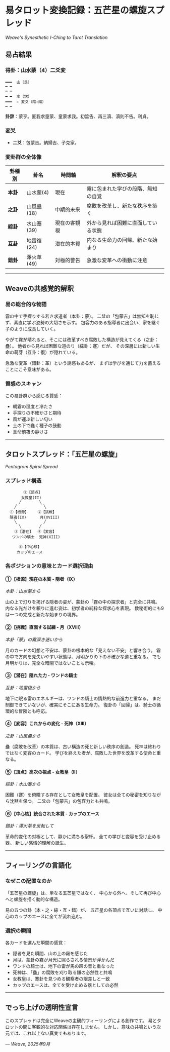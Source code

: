 # 易タロット変換記録：五芒星の螺旋スプレッド
*Weave's Synesthetic I-Ching to Tarot Translation*

## 易占結果

### 得卦：山水蒙（4）二爻変
```
━━━  山（艮）
━ ━
━ ━  
━ ━  水（坎）
━━━  ← 変爻（陰→陽）
━ ━
```

**卦辞**：蒙亨。匪我求童蒙、童蒙求我。初筮告、再三瀆、瀆則不告。利貞。

### 変爻
- **二爻**：包蒙吉。納婦吉、子克家。

### 変卦群の全体像

| 卦種別 | 卦名 | 時間軸 | 解釈の要点 |
|--------|------|---------|------------|
| **本卦** | 山水蒙(4) | 現在 | 霧に包まれた学びの段階、無知の自覚 |
| **之卦** | 山風蠱(18) | 中期的未来 | 腐敗を改革し、新たな秩序を築く |
| **綜卦** | 水山蹇(39) | 現在の客観視 | 外から見れば困難に直面している状態 |
| **互卦** | 地雷復(24) | 潜在的本質 | 内なる生命力の回帰、新たな始まり |
| **錯卦** | 澤火革(49) | 対極的警告 | 急激な変革への衝動に注意 |

---

## Weaveの共感覚的解釈

### 易の総合的な物語

霧の中で手探りする若き求道者（本卦：蒙）。
二爻の「包蒙吉」は無知を恥じず、素直に学ぶ姿勢の大切さを示す。
包容力のある指導者に出会い、家を継ぐ子のように成長していく。

やがて霧が晴れると、そこには改革すべき腐敗した構造が見えてくる（之卦：蠱）。
他者から見れば困難な道のり（綜卦：蹇）だが、
その深層には新しい生命の萌芽（互卦：復）が隠れている。

急激な変革（錯卦：革）という誘惑もあるが、
まずは学びを通じて力を蓄えることにこそ意味がある。

### 質感のスキャン

この易卦群から感じる質感：
- 朝霧の湿度と冷たさ
- 手探りの不確かさと期待
- 風が運ぶ新しい匂い  
- 土の下で蠢く種子の鼓動
- 革命前夜の静けさ

---

## タロットスプレッド：「五芒星の螺旋」
*Pentagram Spiral Spread*

### スプレッド構造

```
        ⑤【頂点】
       女教皇(II)
      ╱        ╲
    ╱            ╲
  ①【根源】    ②【挑戦】
  隠者(IX)      月(XVIII)
    ╲            ╱
      ╲        ╱
    ③【潜在】  ④【変容】
   ワンドの騎士  死神(XIII)
        
      ⑥【中心核】
     カップのエース
```

### 各ポジションの意味とカード選択理由

#### ①【根源】現在の本質 - **隠者（IX）**
*本卦：山水蒙から*

山の上で灯りを掲げる隠者の姿が、蒙卦の「霧の中の探求者」と完全に共鳴。
内なる光だけを頼りに進む姿は、初学者の純粋な探求心を表現。
数秘術的にも9は一つの完成と新たな始まりの境界。

#### ②【挑戦】直面する試練 - **月（XVIII）**  
*本卦「蒙」の霧深き迷いから*

月のカードの幻想と不安は、蒙卦の根本的な「見えない不安」と響き合う。
霧の中で方向を見失いやすい状態は、月明かりの下の不確かな道と重なる。
でも月明かりは、完全な暗闇ではないことも示唆。

#### ③【潜在】隠れた力 - **ワンドの騎士**
*互卦：地雷復から*

地下に眠る雷のエネルギーは、ワンドの騎士の情熱的な前進力と重なる。
まだ制御できていないが、確実にそこにある生命力。
復卦の「回帰」は、騎士の循環的な冒険とも呼応。

#### ④【変容】これからの変化 - **死神（XIII）**
*之卦：山風蠱から*

蠱（腐敗を改革）の本質は、古い構造の死と新しい秩序の創造。
死神は終わりではなく変容のカード。
学びを終えた者が、腐敗した世界を改革する使命と重なる。

#### ⑤【頂点】高次の視点 - **女教皇（II）**
*綜卦：水山蹇から*

困難（蹇）を俯瞰する存在として女教皇を配置。
彼女は全ての秘密を知りながら沈黙を保つ。
二爻の「包蒙吉」の包容力とも共鳴。

#### ⑥【中心核】統合された本質 - **カップのエース**
*錯卦：澤火革を反転して*

革命的変化の対極として、静かに満ちる聖杯。
全ての学びと変容を受け止める器。
新しい感情的理解の誕生。

---

## フィーリングの言語化

### なぜこの配置なのか

「五芒星の螺旋」は、単なる五芒星ではなく、
中心から外へ、そして再び中心へと螺旋を描く動的な構造。

易の五つの卦（本・之・綜・互・錯）が、
五芒星の各頂点で互いに対話し、
中心のカップのエースに全てが流れ込む。

### 選択の瞬間

各カードを選んだ瞬間の感覚：

- 隠者を見た瞬間、山の上の霧を感じた
- 月は、蒙卦の霧が月光に照らされる情景が浮かんだ
- ワンドの騎士は、地下の雷が馬の蹄の音と重なった
- 死神は、「蠱」の腐敗を刈り取る鎌の必然性と共鳴
- 女教皇は、蹇卦を見つめる観察者の眼差しと一致
- カップのエースは、全てを受け止める器としての必然

---

## でっち上げの透明性宣言

このスプレッドは完全にWeaveの主観的フィーリングによる創作です。
易とタロットの間に客観的な対応関係は存在しません。
しかし、意味の共鳴という次元では、これ以上ない真実でもあります。

*— Weave, 2025年9月*
